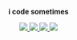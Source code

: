 <p align="center"><b>i code sometimes</b></p>

<p align="center">
  <a href="https://github.com/3xq">
    <img src="http://github-profile-summary-cards.vercel.app/api/cards/profile-details?username=3xq&theme=github_dark" />
  </a>
  <a href="https://github.com/3xq">
    <img src="https://github-readme-streak-stats.herokuapp.com/?user=3xq&hide_border=true&card_width=338&theme=github_dark" />
  </a>
  <a href="https://github.com/3xq">
    <img src="http://github-profile-summary-cards.vercel.app/api/cards/stats?username=3xq&theme=github_dark" />
  </a>
  <a href="https://github.com/3xq">
    <img src="https://github-readme-stats.vercel.app/api/top-langs/?username=3xq&langs_count=10&exclude_repo=&hide=jupyter%20notebook,vim%20script,cmake,makefile,batchfile,emacs%20lisp,css,html&layout=default&card_width=699&hide_border=true&theme=github_dark" />
  </a>
</p>
